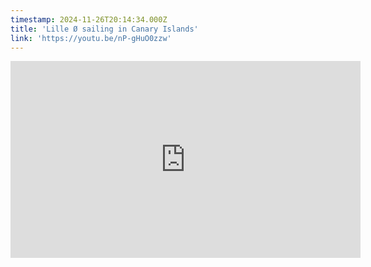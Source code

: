 ```yaml
---
timestamp: 2024-11-26T20:14:34.000Z
title: 'Lille Ø sailing in Canary Islands'
link: 'https://youtu.be/nP-gHuO0zzw'
---
```

<iframe width="560" height="315" src="https://www.youtube.com/embed/nP-gHuO0zzw?si=ZBKPwHsqB-SdtM-i" title="YouTube video player" frameborder="0" allow="accelerometer; autoplay; clipboard-write; encrypted-media; gyroscope; picture-in-picture; web-share" referrerpolicy="strict-origin-when-cross-origin" allowfullscreen></iframe>
